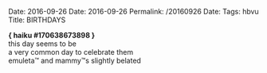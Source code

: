 Date: 2016-09-26
Date: 2016-09-26
Permalink: /20160926
Date: 
Tags: hbvu
Title: BIRTHDAYS
  
**{ haiku #170638673898 }**  
this day seems to be  
a very common day to celebrate them  
emuleta™ and mammy™s slightly belated  
